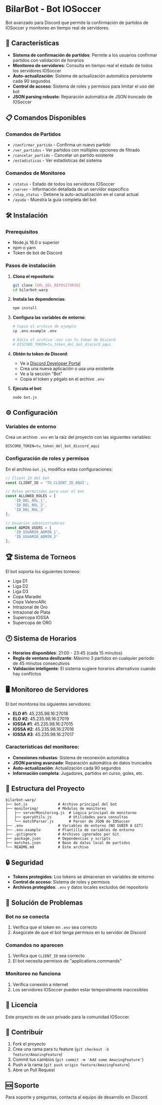 # BilarBot - Bot IOSoccer

Bot avanzado para Discord que permite la confirmación de partidos de IOSoccer y monitoreo en tiempo real de servidores.

## 🚀 Características

- **Sistema de confirmación de partidos**: Permite a los usuarios confirmar partidos con validación de horarios
- **Monitoreo de servidores**: Consulta en tiempo real el estado de todos los servidores IOSoccer
- **Auto-actualización**: Sistema de actualización automática persistente cada 90 segundos
- **Control de acceso**: Sistema de roles y permisos para limitar el uso del bot
- **JSON parsing robusto**: Reparación automática de JSON truncado de IOSoccer

## 📋 Comandos Disponibles

### Comandos de Partidos
- `/confirmar_partido` - Confirma un nuevo partido
- `/ver_partidos` - Ver partidos con múltiples opciones de filtrado
- `/cancelar_partido` - Cancelar un partido existente
- `/estadisticas` - Ver estadísticas del sistema

### Comandos de Monitoreo
- `/status` - Estado de todos los servidores IOSoccer
- `/server` - Información detallada de un servidor específico
- `/stop_status` - Detiene la auto-actualización en el canal actual
- `/ayuda` - Muestra la guía completa del bot

## 🛠️ Instalación

### Prerequisitos
- Node.js 16.0 o superior
- npm o yarn
- Token de bot de Discord

### Pasos de instalación

1. **Clona el repositorio**:
   ```bash
   git clone [URL_DEL_REPOSITORIO]
   cd bilarbot-warp
   ```

2. **Instala las dependencias**:
   ```bash
   npm install
   ```

3. **Configura las variables de entorno**:
   ```bash
   # Copia el archivo de ejemplo
   cp .env.example .env
   
   # Edita el archivo .env con tu token de Discord
   # DISCORD_TOKEN=tu_token_del_bot_discord_aqui
   ```

4. **Obtén tu token de Discord**:
   - Ve a [Discord Developer Portal](https://discord.com/developers/applications)
   - Crea una nueva aplicación o usa una existente
   - Ve a la sección "Bot"
   - Copia el token y pégalo en el archivo `.env`

5. **Ejecuta el bot**:
   ```bash
   node bot.js
   ```

## ⚙️ Configuración

### Variables de entorno

Crea un archivo `.env` en la raíz del proyecto con las siguientes variables:

```env
DISCORD_TOKEN=tu_token_del_bot_discord_aqui
```

### Configuración de roles y permisos

En el archivo `bot.js`, modifica estas configuraciones:

```javascript
// Client ID del bot
const CLIENT_ID = 'TU_CLIENT_ID_AQUI';

// Roles permitidos para usar el bot
const ALLOWED_ROLES = [
    'ID_DEL_ROL_1',
    'ID_DEL_ROL_2',
    'ID_DEL_ROL_3'
];

// Usuarios administradores
const ADMIN_USERS = [
    'ID_USUARIO_ADMIN_1',
    'ID_USUARIO_ADMIN_2'
];
```

## 🏆 Sistema de Torneos

El bot soporta los siguientes torneos:
- Liga D1
- Liga D2  
- Liga D3
- Copa Maradei
- Copa ValencARc
- Intrazonal de Oro
- Intrazonal de Plata
- Supercopa IOSSA
- Supercopa de ORO

## 🕐 Sistema de Horarios

- **Horarios disponibles**: 21:00 - 23:45 (cada 15 minutos)
- **Regla de ventana deslizante**: Máximo 3 partidos en cualquier período de 45 minutos consecutivos
- **Validación inteligente**: El sistema sugiere horarios alternativos cuando hay conflictos

## 🖥️ Monitoreo de Servidores

El bot monitorea los siguientes servidores:
- **ELO #1**: 45.235.98.16:27018
- **ELO #2**: 45.235.98.16:27019  
- **IOSSA #1**: 45.235.98.16:27015
- **IOSSA #2**: 45.235.98.16:27016
- **IOSSA #3**: 45.235.98.16:27017

### Características del monitoreo:
- **Conexiones robustas**: Sistema de reconexión automática
- **JSON parsing avanzado**: Reparación automática de datos truncados
- **Auto-actualización**: Actualización cada 90 segundos
- **Información completa**: Jugadores, partidos en curso, goles, etc.

## 📁 Estructura del Proyecto

```
bilarbot-warp/
├── bot.js              # Archivo principal del bot
├── monitoring/         # Módulos de monitoreo
│   ├── serverMonitoring.js  # Lógica principal de monitoreo
│   ├── queryUtils.js        # Utilidades para consultas
│   └── matchParser.js       # Parser de JSON de IOSoccer
├── .env                # Variables de entorno (NO SUBIR A GIT)
├── .env.example        # Plantilla de variables de entorno
├── .gitignore          # Archivos ignorados por Git
├── package.json        # Dependencias y scripts
├── matches.json        # Base de datos local de partidos
└── README.md           # Este archivo
```

## 🔒 Seguridad

- **Tokens protegidos**: Los tokens se almacenan en variables de entorno
- **Control de acceso**: Sistema de roles y permisos
- **Archivos protegidos**: `.env` y datos locales excluidos del repositorio

## 🐛 Solución de Problemas

### Bot no se conecta
1. Verifica que el token en `.env` sea correcto
2. Asegúrate de que el bot tenga permisos en tu servidor de Discord

### Comandos no aparecen
1. Verifica que `CLIENT_ID` sea correcto
2. El bot necesita permisos de "applications.commands"

### Monitoreo no funciona
1. Verifica conexión a internet
2. Los servidores IOSoccer pueden estar temporalmente inaccesibles

## 📄 Licencia

Este proyecto es de uso privado para la comunidad IOSoccer.

## 👥 Contribuir

1. Fork el proyecto
2. Crea una rama para tu feature (`git checkout -b feature/AmazingFeature`)
3. Commit tus cambios (`git commit -m 'Add some AmazingFeature'`)
4. Push a la rama (`git push origin feature/AmazingFeature`)
5. Abre un Pull Request

## 🆘 Soporte

Para soporte y preguntas, contacta al equipo de desarrollo en Discord.
